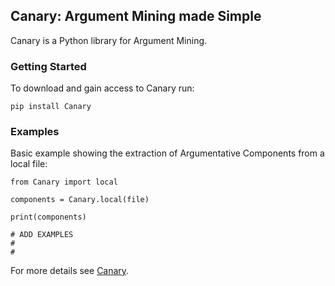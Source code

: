 ## Canary: Argument Mining made Simple

Canary is a Python library for Argument Mining.

### Getting Started

To download and gain access to Canary run:

```Started
pip install Canary
```
### Examples

Basic example showing the extraction of Argumentative Components from a local file:

```Started
from Canary import local

components = Canary.local(file)

print(components)

# ADD EXAMPLES
#
#
```

For more details see [Canary](https://Canary.am).
